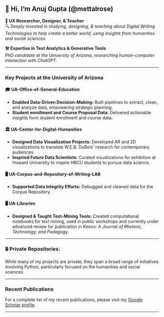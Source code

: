 ## 👋 **Hi, I’m Anuj Gupta** (@mettalrose)

**👀 UX Researcher, Designer, & Teacher**  
🔍 *Deeply invested in studying, designing, & teaching about Digital Writing Technologies to help create a better world, using insights from humanities and social sciences.*

**🛠️ Expertise in Text Analytics & Generative Tools**  
*PhD candidate at the University of Arizona, researching human-computer interaction with ChatGPT.*

---

### **Key Projects at the University of Arizona**

#### 🎓 **UA-Office-of-General-Education**
- **Enabled Data-Driven Decision-Making:** Built pipelines to extract, clean, and analyze data, empowering strategic planning.
- **Student enrollment and Course Proposal Data:** Delivered actionable insights from student enrollment and course data.

#### 🏛️ **UA-Center-for-Digital-Humanities**
- **Designed Data Visualization Projects:** Developed AR and 2D visualizations to translate W.E.B. DuBois' research for contemporary audiences.
- **Inspired Future Data Scientists:** Curated visualizations for exhibition at Howard University to inspire HBCU students to pursue data science.

#### 🖥️ **UA-Corpus-and-Repository-of-Writing-LAB**
- **Supported Data Integrity Efforts:** Debugged and cleaned data for the Corpus Repository.

#### 🖥️ **UA-Libraries**
- **Designed & Taught Text-Mining Tools:** Created computational notebooks for text mining, used in public workshops and currently under advanced review for publication in *Kairos: A Journal of Rhetoric, Technology, and Pedagogy*.


---

### 🔒 **Private Repositories:**
While many of my projects are private, they span a broad range of initiatives involving Python, particularly focused on the humanities and social sciences.

---

### **Recent Publications**
For a complete list of my recent publications, please visit my [Google Scholar profile](https://scholar.google.com/citations?user=SwLKUW8AAAAJ&hl=en&oi=ao).

---
